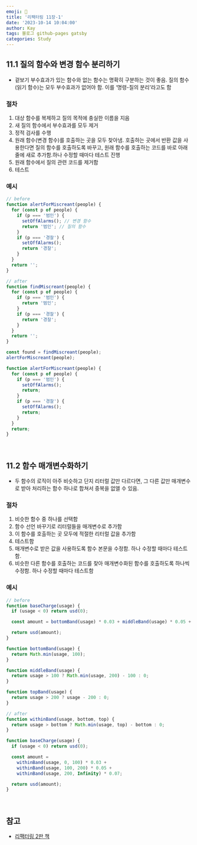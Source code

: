 ```yaml
---
emoji: 👋
title: '리팩터링 11장-1'
date: '2023-10-14 10:04:00'
author: Kay
tags: 블로그 github-pages gatsby
categories: Study
---
```


## 11.1 질의 함수와 변경 함수 분리하기

- 겉보기 부수효과가 있는 함수와 없는 함수는 명확히 구분하는 것이 좋음. 질의 함수(읽기 함수)는 모두 부수효과가 없어야 함. 이를 ‘명령-질의 분리’라고도 함

### 절차

1. 대상 함수를 복제하고 질의 목적에 충실한 이름을 지음
2. 새 질의 함수에서 부수효과를 모두 제거
3. 정적 검사를 수행
4. 원래 함수(변경 함수)를 호출하는 곳을 모두 찾아냄. 호출하는 곳에서 반환 값을 사용한다면 질의 함수를 호출하도록 바꾸고, 원래 함수를 호출하는 코드를 바로 아래 줄에 새로 추가함.하나 수정할 때마다 테스트 진행
5. 원래 함수에서 질의 관련 코드를 제거함
6. 테스트

### 예시

```ts
// before
function alertForMiscreant(people) {
  for (const p of people) {
    if (p === '범인') {
      setOffAlarms(); // 변경 함수
      return '범인'; // 질의 함수
    }
    if (p === '경찰') {
      setOffAlarms();
      return '경찰';
    }
  }
  return '';
}
```

```ts
// after
function findMiscreant(people) {
  for (const p of people) {
    if (p === '범인') {
      return '범인';
    }
    if (p === '경찰') {
      return '경찰';
    }
  }
  return '';
}

const found = findMiscreant(people);
alertForMiscreant(people);

function alertForMiscreant(people) {
  for (const p of people) {
    if (p === '범인') {
      setOffAlarms();
      return;
    }
    if (p === '경찰') {
      setOffAlarms();
      return;
    }
  }
  return;
}
```

<br>

## 11.2 함수 매개변수화하기

- 두 함수의 로직이 아주 비슷하고 단지 리터럴 값만 다르다면, 그 다른 값만 매개변수로 받아 처리하는 함수 하나로 합쳐서 중복을 없앨 수 있음.

### 절차

1. 비슷한 함수 중 하나를 선택함
2. 함수 선언 바꾸기로 리터럴들을 매개변수로 추가함
3. 이 함수를 호출하는 곳 모두에 적절한 리터럴 값을 추가함
4. 테스트함
5. 매개변수로 받은 값을 사용하도록 함수 본문을 수정함. 하나 수정할 때마다 테스트함.
6. 비슷한 다른 함수를 호출하는 코드를 찾아 매개변수화된 함수를 호출하도록 하나씩 수정함.
   하나 수정할 때마다 테스트함

### 예시

```ts
// before
function baseCharge(usage) {
  if (usage < 0) return usd(0);

  const amount = bottomBand(usage) * 0.03 + middleBand(usage) * 0.05 + topBand(usage) * 0.07;

  return usd(amount);
}

function bottomBand(usage) {
  return Math.min(usage, 100);
}

function middleBand(usage) {
  return usage > 100 ? Math.min(usage, 200) - 100 : 0;
}

function topBand(usage) {
  return usage > 200 ? usage - 200 : 0;
}
```

```ts
// after
function withinBand(usage, bottom, top) {
  return usage > bottom ? Math.min(usage, top) - bottom : 0;
}

function baseCharge(usage) {
  if (usage < 0) return usd(0);

  const amount =
    withinBand(usage, 0, 100) * 0.03 +
    withinBand(usage, 100, 200) * 0.05 +
    withinBand(usage, 200, Infinity) * 0.07;

  return usd(amount);
}
```

<br>

## 참고

- [리팩터링 2판 책](https://www.yes24.com/Product/Goods/89649360)

```toc

```
